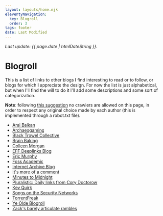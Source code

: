 ```yaml
---
layout: layouts/home.njk
eleventyNavigation:
  key: Blogroll
  order: 3
tags: footer
date: Last Modified
---
```

_<p class="small">Last update: {{ page.date | htmlDateString }}.</p>_

# Blogroll

This is a list of links to other blogs I find interesting to read or to follow, or blogs for which I appreciate the design. For now the list is just alphabetical, but when I'll find the will to do it I'll add some descriptions and some sort of categorization.

**Note**: following [this suggestion](https://starbreaker.org/links/) no crawlers are allowed on this page, in order to respect any original choice made by each author (this is implemented through a robot.txt file).

- [Aral Balkan](https://ar.al)
- [Archaeogaming](https://archaeogaming.com)
- [Black Trowel Collective](https://blacktrowelcollective.wordpress.com/blog-2/)
- [Brain Baking](https://brainbaking.com)
- [Colleen Morgan](https://colleen-morgan.com)
- [EFF Deeplinks Blog](https://www.eff.org/deeplinks)
- [Eric Murphy](https://ericmurphy.xyz/)
- [Foss Academic](https://fossacademic.tech)
- [Internet Archive Blog](https://blog.archive.org)
- [It's more of a comment](https://itsmoreofacomment.com)
- [Minutes to Midnight](https://minutestomidnight.co.uk)
- [Pluralistic: Daily links from Cory Doctorow](https://pluralistic.net/)
- [Kev Quirk](https://kevquirk.com/)
- [Songs on the Security Networks](https://rys.io)
- [TorrentFreak](https://torrentfreak.com/)
- [Ye Olde Blogroll](https://blogroll.org/)
- [Zack's barely articulate rambles](https://blog.zackbatist.info)

